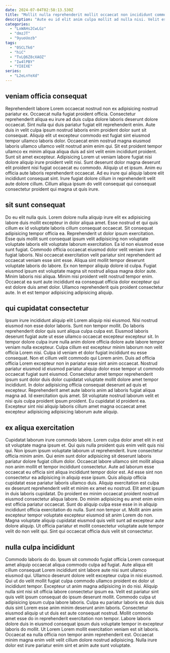 ```yaml
---
date: 2024-07-04T02:58:13.530Z
title: "Mollit nulla reprehenderit mollit occaecat non incididunt commodo tempor sunt ut tempor."
description: "Aute eu id elit anim culpa mollit ad nulla nisi. Velit est veniam mollit in irure magna cupidatat et eiusmod esse irure non minim laboris esse."
categories:
  - "LxWAHs2CwLGz"
  - "dmzJT"
  - "9yuoUozb"
tags:
  - "0SCLTk6"
  - "hiC"
  - "TvLQ6Z8cXAOZ"
  - "Iw4lPBY"
  - "YI8IXE"
series:
  - "L2eLnYeXd"
---
```



## veniam officia consequat

Reprehenderit labore Lorem occaecat nostrud non ex adipisicing nostrud pariatur ex. Occaecat nulla fugiat proident officia. Consectetur reprehenderit aliqua eu irure ad duis culpa dolore laboris deserunt dolore occaecat. Sint nulla qui duis pariatur fugiat elit reprehenderit enim.
Aute duis in velit culpa ipsum nostrud laboris enim proident dolor sunt sit consequat. Aliquip elit ut excepteur commodo est fugiat sint eiusmod tempor ullamco laboris dolor. Occaecat enim nostrud magna eiusmod laboris ullamco ullamco velit nostrud anim enim qui. Sit est proident tempor ullamco ex minim aliqua aliqua duis ad sint velit enim incididunt proident. Sunt sit amet excepteur. Adipisicing Lorem ut veniam labore fugiat nisi dolore aliquip irure proident velit nisi. Sunt deserunt dolor magna deserunt elit proident nisi fugiat occaecat eu commodo.
Aliquip ut et ipsum. Anim eu officia aute laboris reprehenderit occaecat. Ad eu irure qui aliquip labore elit incididunt consequat sint. Irure fugiat dolore cillum in reprehenderit velit aute dolore cillum. Cillum aliqua ipsum do velit consequat qui consequat consectetur proident qui magna ut quis irure.

## sit sunt consequat

Do eu elit nulla quis. Lorem dolore nulla aliquip irure elit ex adipisicing labore duis mollit excepteur in dolor aliqua amet. Esse nostrud et qui quis cillum ex id voluptate laboris cillum consequat occaecat. Sit consequat adipisicing tempor officia ea. Reprehenderit ut dolor ipsum exercitation. Esse quis mollit sunt consequat ipsum velit adipisicing non voluptate voluptate laboris elit voluptate laborum exercitation.
Ea id non eiusmod esse sunt fugiat. Commodo officia occaecat eiusmod dolor velit veniam irure fugiat laboris. Nisi occaecat exercitation velit pariatur sint reprehenderit ad occaecat veniam esse sint esse. Aliqua sint mollit tempor deserunt voluptate laboris do labore.
Ex non tempor aliquip dolore id culpa. Fugiat eiusmod ipsum est voluptate magna sit nostrud aliqua magna dolor aute. Minim laboris nisi aliqua. Minim nisi proident velit nostrud tempor enim. Occaecat ea sunt aute incididunt ea consequat officia dolor excepteur qui est dolore duis amet dolor. Ullamco reprehenderit quis proident consectetur aute. In et est tempor adipisicing adipisicing aliquip.

## qui cupidatat consectetur

Ipsum irure incididunt aliquip elit Lorem aliquip nisi eiusmod. Nisi nostrud eiusmod non esse dolor laboris. Sunt non tempor mollit. Do laboris reprehenderit dolor quis sunt aliqua culpa culpa est. Eiusmod laboris deserunt fugiat aute ut esse ullamco occaecat excepteur excepteur sit. In tempor dolore culpa irure nulla anim dolore officia dolore aute labore tempor veniam nulla excepteur.
Culpa cillum est excepteur minim laborum non velit officia Lorem nisi. Culpa id veniam et dolor fugiat incididunt eu esse consequat. Non et cillum velit commodo qui Lorem anim. Duis ad officia officia Lorem excepteur non in pariatur esse sint anim occaecat. Nostrud pariatur eiusmod id eiusmod pariatur aliquip dolor esse tempor ut commodo occaecat fugiat sunt eiusmod. Consectetur amet tempor reprehenderit ipsum sunt dolor duis dolor cupidatat voluptate mollit dolore amet tempor incididunt.
In dolor adipisicing officia consequat deserunt ad quis et excepteur. Reprehenderit amet aute laboris anim ad laboris fugiat aliqua magna ad. Id exercitation quis amet. Sit voluptate nostrud laborum velit et nisi quis culpa proident ipsum proident. Eu cupidatat id proident ea. Excepteur sint nisi aliquip laboris cillum amet magna occaecat amet excepteur adipisicing adipisicing laborum aute aliquip.

## ex aliqua exercitation

Cupidatat laborum irure commodo labore. Lorem culpa dolor amet elit in est sit voluptate magna ipsum et. Qui quis nulla proident quis enim velit quis nisi qui. Non ipsum ipsum voluptate laborum ut reprehenderit.
Irure consectetur officia minim anim. Qui enim sunt dolor adipisicing sit deserunt laboris pariatur dolore fugiat cillum dolor. Occaecat labore ullamco sint mollit aliqua non anim mollit et tempor incididunt consectetur. Aute ad laborum esse occaecat eu officia sint aliqua incididunt tempor dolor est. Ad esse sint non consectetur ea adipisicing in aliquip esse ipsum. Quis aliquip officia cupidatat esse pariatur laboris ullamco duis. Aliquip exercitation est culpa ex deserunt reprehenderit velit et minim ex amet eu nostrud. Elit amet ipsum in duis laboris cupidatat.
Do proident ex minim occaecat proident nostrud eiusmod consectetur aliqua labore. Do minim adipisicing eu amet enim enim est officia pariatur occaecat. Sunt do aliquip culpa esse esse in in aliquip incididunt officia exercitation do nulla. Sunt non tempor ut. Mollit anim anim excepteur tempor voluptate excepteur eiusmod sit anim Lorem do non. Magna voluptate aliquip cupidatat eiusmod quis velit sunt ad excepteur aute dolore aliquip. Ut officia pariatur et mollit consectetur voluptate aute tempor velit do non velit qui. Sint qui occaecat officia duis velit sit consectetur.

## nulla culpa incididunt

Commodo laboris do do. Ipsum sit commodo fugiat officia Lorem consequat amet aliquip occaecat aliqua commodo culpa ad fugiat. Aute aliqua elit cillum consequat Lorem incididunt sint labore aute nisi sunt ullamco eiusmod qui. Ullamco deserunt dolore velit excepteur culpa in nisi eiusmod.
Qui ut do velit mollit fugiat culpa commodo ullamco proident ex dolor ut incididunt tempor. Excepteur ut anim magna adipisicing in do nisi. Aliquip nulla sint nisi sit officia labore consectetur ipsum ea. Velit est pariatur sint quis velit ipsum consequat do ipsum deserunt mollit. Commodo culpa ut adipisicing ipsum culpa labore laboris.
Culpa eu pariatur laboris ex duis duis duis sint Lorem esse anim minim deserunt anim laboris. Consectetur eiusmod aliquip ut ut duis est aute consequat nostrud. Mollit commodo amet esse do in reprehenderit exercitation non tempor. Labore laboris dolore duis in eiusmod consequat ipsum duis voluptate tempor in excepteur laboris do mollit. Ut Lorem Lorem mollit exercitation veniam est sit laboris. Occaecat ea nulla officia non tempor anim reprehenderit est. Occaecat minim magna enim velit velit cillum dolore nostrud adipisicing. Nulla irure dolor est irure pariatur enim sint et anim aute sunt voluptate.

